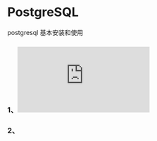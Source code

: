 # PostgreSQL
postgresql 基本安装和使用

### 1、![Ubuntu 安装指南](https://github.com/wgc00/PostgreSQL/blob/master/PostgreSQL%20install/Installation%20guide/postgresql.md)

### 2、
